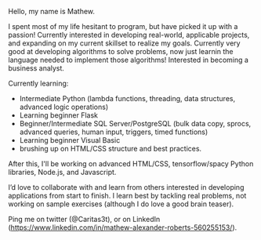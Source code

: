 Hello, my name is Mathew. 

I spent most of my life hesitant to program, but have picked it up with a passion! Currently interested in developing real-world, applicable projects, and expanding on my current
skillset to realize my goals. Currently very good at developing algorithms to solve problems, now just learnin the language needed to implement those algorithms!
Interested in becoming a business analyst. 

Currently learning: 
  - Intermediate Python (lambda functions, threading, data structures, advanced logic operations)
  - Learning beginner Flask
  - Beginner/Intermediate SQL Server/PostgreSQL (bulk data copy, sprocs, advanced queries, human input, triggers, timed functions)
  - Learning beginner Visual Basic
  - brushing up on HTML/CSS structure and best practices.

After this, I'll be working on advanced HTML/CSS, tensorflow/spacy Python libraries, Node.js, and Javascript.

I’d love to collaborate with and learn from others interested in developing applications from start to finish. I learn best by tackling real problems, not working on sample
exercises (although I do love a good brain teaser).

Ping me on twitter (@Caritas3t), or on LinkedIn (https://www.linkedin.com/in/mathew-alexander-roberts-560255153/).
